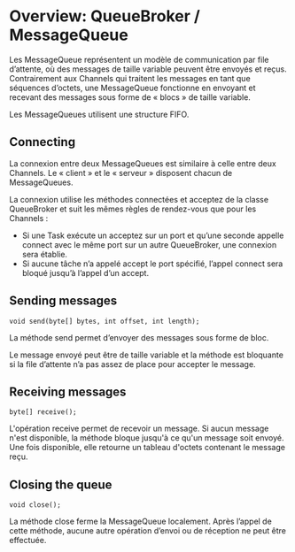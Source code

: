 # Overview: QueueBroker / MessageQueue

Les MessageQueue représentent un modèle de communication par file d’attente, où des messages de taille variable peuvent être envoyés et reçus. Contrairement aux Channels qui traitent les messages en tant que séquences d’octets, une MessageQueue fonctionne en envoyant et recevant des messages sous forme de « blocs » de taille variable.

Les MessageQueues utilisent une structure FIFO.

## Connecting

La connexion entre deux MessageQueues est similaire à celle entre deux Channels. Le « client » et le « serveur » disposent chacun de MessageQueues.

La connexion utilise les méthodes connectées et acceptez de la classe QueueBroker et suit les mêmes règles de rendez-vous que pour les Channels :

- Si une Task exécute un acceptez sur un port et qu’une seconde appelle connect avec le même port sur un autre QueueBroker, une connexion sera établie.
- Si aucune tâche n’a appelé accept le port spécifié, l’appel connect sera bloqué jusqu’à l’appel d’un accept.

## Sending messages

`void send(byte[] bytes, int offset, int length);`

La méthode send permet d’envoyer des messages sous forme de bloc.

Le message envoyé peut être de taille variable et la méthode est bloquante si la file d’attente n’a pas assez de place pour accepter le message.

## Receiving messages

`byte[] receive();`

L'opération receive permet de recevoir un message. Si aucun message n'est disponible, la méthode bloque jusqu'à ce qu'un message soit envoyé. Une fois disponible, elle retourne un tableau d'octets contenant le message reçu.

## Closing the queue

`void close();`

La méthode close ferme la MessageQueue localement. Après l’appel de cette méthode, aucune autre opération d’envoi ou de réception ne peut être effectuée.
